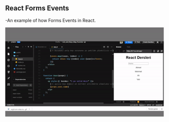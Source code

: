 ## React Forms Events

-An example of how Forms Events in React.

![gif](https://raw.githubusercontent.com/yhekim/List_and_Key_Map/main/List_and_Key_Map.gif)
